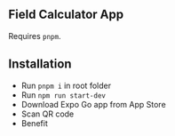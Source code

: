 ## Field Calculator App

Requires `pnpm`.

## Installation

-   Run `pnpm i` in root folder
-   Run `npm run start-dev`
-   Download Expo Go app from App Store
-   Scan QR code
-   Benefit
